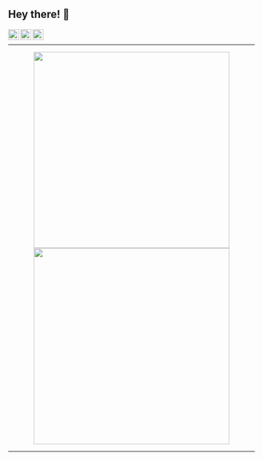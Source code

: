 ## Hey there! :wave:

<a href="https://www.instagram.com/_not_akansha/">
  <img align="left" alt="Akanksha's Instagram" width="22px" src="https://raw.githubusercontent.com/hussainweb/hussainweb/main/icons/instagram.png" />
</a>
<a href="https://discordapp.com/users/akanksha25">
  <img align="left" alt="Akanksha's Discord" width="22px" src="https://raw.githubusercontent.com/peterthehan/peterthehan/master/assets/discord.svg" />
</a>
<a href="https://www.linkedin.com/in/akankksha25/">
  <img align="left" alt="Akanksha's LinkedIN" width="22px" src="https://raw.githubusercontent.com/peterthehan/peterthehan/master/assets/linkedin.png" />
</a>

<br />

---

<p align="center">
  <img src="https://github-readme-stats.vercel.app/api?username=ak2502&show_icons=true&theme=bear" width="400">
  <img src="https://github-readme-streak-stats.herokuapp.com?user=ak2502&theme=dark&hide_border=true" width="400">
</p>

---

